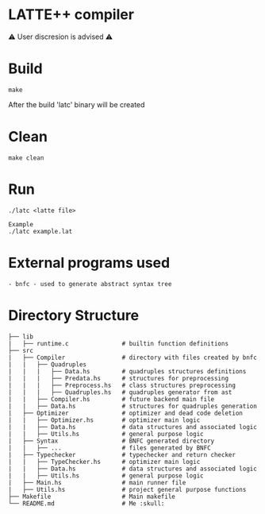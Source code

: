 # LATTE++ compiler

⚠️ User discresion is advised ⚠️

# Build

```
make
```

After the build 'latc' binary will be created

# Clean

```
make clean
```

# Run

```
./latc <latte file>

Example
./latc example.lat
```

# External programs used

    - bnfc - used to generate abstract syntax tree

# Directory Structure

```
├── lib
|   ├── runtime.c               # builtin function definitions
├── src
|   ├── Compiler                # directory with files created by bnfc
|   |   ├── Quadruples
|   |   |   ├── Data.hs         # quadruples structures definitions
|   |   |   ├── Predata.hs      # structures for preprocessing
|   |   |   ├── Preprocess.hs   # class structures preprocessing
|   |   |   ├── Quadruples.hs   # quadruples generator from ast
|   |   ├── Compiler.hs         # future backend main file
|   |   ├── Data.hs             # structures for quadruples generation
|   ├── Optimizer               # optimizer and dead code deletion
|   |   ├── Optimizer.hs        # optimizer main logic
|   |   ├── Data.hs             # data structures and associated logic
|   |   ├── Utils.hs            # general purpose logic
|   ├── Syntax                  # BNFC generated directory
|   |   ├── ...                 # files generated by BNFC
|   ├── Typechecker             # typechecker and return checker
|   |   ├── TypeChecker.hs      # optimizer main logic
|   |   ├── Data.hs             # data structures and associated logic
|   |   ├── Utils.hs            # general purpose logic
|   ├── Main.hs                 # main runner file
|   ├── Utils.hs                # project general purpose functions
├── Makefile                    # Main makefile
└── README.md                   # Me :skull:
```
